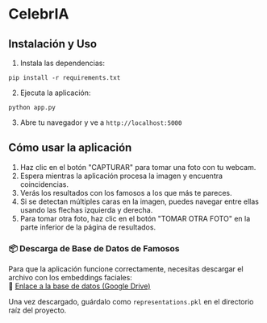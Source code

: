 # CelebrIA 

## Instalación y Uso

1. Instala las dependencias:
```
pip install -r requirements.txt
```

2. Ejecuta la aplicación:
```
python app.py
```

3. Abre tu navegador y ve a `http://localhost:5000`

## Cómo usar la aplicación

1. Haz clic en el botón "CAPTURAR" para tomar una foto con tu webcam.
2. Espera mientras la aplicación procesa la imagen y encuentra coincidencias.
3. Verás los resultados con los famosos a los que más te pareces.
4. Si se detectan múltiples caras en la imagen, puedes navegar entre ellas usando las flechas izquierda y derecha.
5. Para tomar otra foto, haz clic en el botón "TOMAR OTRA FOTO" en la parte inferior de la página de resultados.

### 📦 Descarga de Base de Datos de Famosos  
Para que la aplicación funcione correctamente, necesitas descargar el archivo con los embeddings faciales:  
🔗 [Enlace a la base de datos (Google Drive)](https://drive.google.com/file/d/1Pieb7qwPpTpMDkPGplzYEQEzr0CqXQTC/view?usp=sharing)  

Una vez descargado, guárdalo como `representations.pkl` en el directorio raíz del proyecto.

